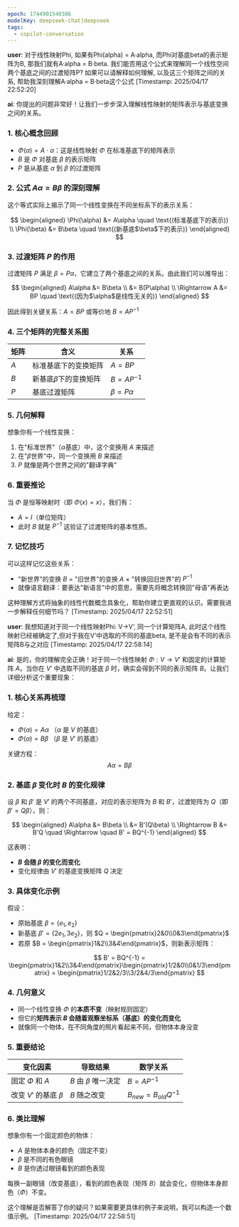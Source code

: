 ```yaml
---
epoch: 1744901540386
modelKey: deepseek-chat|deepseek
tags:
  - copilot-conversation
---
```


**user**: 对于线性映射Phi, 如果有Phi(alpha) = A·alpha, 而Phi对基底beta的表示矩阵为B, 那我们就有A·alpha = B·beta. 我们能否用这个公式来理解同一个线性空间两个基底之间的过渡矩阵P? 如果可以请解释如何理解, 以及这三个矩阵之间的关系, 帮助我深刻理解A·alpha = B·beta这个公式
[Timestamp: 2025/04/17 22:52:20]

**ai**: 你提出的问题非常好！让我们一步步深入理解线性映射的矩阵表示与基底变换之间的关系。

### 1. 核心概念回顾
- $\Phi(\alpha) = A \cdot \alpha$：这是线性映射 $\Phi$ 在标准基底下的矩阵表示
- $B$ 是 $\Phi$ 对基底 $\beta$ 的表示矩阵
- $P$ 是从基底 $\alpha$ 到 $\beta$ 的过渡矩阵

### 2. 公式 $A\alpha = B\beta$ 的深刻理解
这个等式实际上揭示了同一个线性变换在不同坐标系下的表示关系：

$$
\begin{aligned}
\Phi(\alpha) &= A\alpha \quad \text{(标准基底下的表示)} \\
\Phi(\beta) &= B\beta \quad \text{(新基底$\beta$下的表示)}
\end{aligned}
$$

### 3. 过渡矩阵 $P$ 的作用
过渡矩阵 $P$ 满足 $\beta = P\alpha$，它建立了两个基底之间的关系。由此我们可以推导出：

$$
\begin{aligned}
A\alpha &= B\beta \\
&= B(P\alpha) \\
\Rightarrow A &= BP \quad \text{(因为$\alpha$是线性无关的)}
\end{aligned}
$$

因此得到关键关系：$A = BP$ 或等价地 $B = AP^{-1}$

### 4. 三个矩阵的完整关系图
| 矩阵 | 含义 | 关系 |
|------|------|------|
| $A$ | 标准基底下的变换矩阵 | $A = BP$ |
| $B$ | 新基底$\beta$下的变换矩阵 | $B = AP^{-1}$ |
| $P$ | 基底过渡矩阵 | $\beta = P\alpha$ |

### 5. 几何解释
想象你有一个线性变换：
1. 在"标准世界"（$\alpha$基底）中，这个变换用 $A$ 来描述
2. 在"$\beta$世界"中，同一个变换用 $B$ 来描述
3. $P$ 就像是两个世界之间的"翻译字典"

### 6. 重要推论
当 $\Phi$ 是恒等映射时（即 $\Phi(x)=x$），我们有：
- $A = I$（单位矩阵）
- 此时 $B$ 就是 $P^{-1}$
这验证了过渡矩阵的基本性质。

### 7. 记忆技巧
可以这样记忆这些关系：
- "新世界"的变换 $B$ = "旧世界"的变换 $A$ × "转换回旧世界"的 $P^{-1}$
- 就像语言翻译：要表达"新语言"中的意思，需要先将概念转换回"母语"再表达

这种理解方式将抽象的线性代数概念具象化，帮助你建立更直观的认识。需要我进一步解释任何细节吗？
[Timestamp: 2025/04/17 22:52:51]

**user**: 我想知道对于同一个线性映射Phi: V->V‘, 同一个计算矩阵A, 此时这个线性映射已经被确定了,但对于我在V’中选取的不同的基底beta, 是不是会有不同的表示矩阵B与之对应 
[Timestamp: 2025/04/17 22:58:14]

**ai**: 是的，你的理解完全正确！对于同一个线性映射 $\Phi: V \rightarrow V'$ 和固定的计算矩阵 $A$，当你在 $V'$ 中选取不同的基底 $\beta$ 时，确实会得到不同的表示矩阵 $B$。让我们详细分析这个重要现象：

### 1. 核心关系再梳理
给定：
- $\Phi(\alpha) = A\alpha$ （$\alpha$ 是 $V$ 的基底）
- $\Phi(\alpha) = B\beta$ （$\beta$ 是 $V'$ 的基底）

关键方程：
$$ A\alpha = B\beta $$

### 2. 基底 $\beta$ 变化时 $B$ 的变化规律
设 $\beta$ 和 $\beta'$ 是 $V'$ 的两个不同基底，对应的表示矩阵为 $B$ 和 $B'$，过渡矩阵为 $Q$（即 $\beta' = Q\beta$），则：

$$
\begin{aligned}
A\alpha &= B\beta \\
&= B'(Q\beta) \\
\Rightarrow B &= B'Q \quad \Rightarrow \quad B' = BQ^{-1}
\end{aligned}
$$

这表明：
- **$B$ 会随 $\beta$ 的变化而变化**
- 变化规律由 $V'$ 的基底变换矩阵 $Q$ 决定

### 3. 具体变化示例
假设：
- 原始基底 $\beta = \{e_1,e_2\}$
- 新基底 $\beta' = \{2e_1, 3e_2\}$，则 $Q = \begin{pmatrix}2&0\\0&3\end{pmatrix}$
- 若原 $B = \begin{pmatrix}1&2\\3&4\end{pmatrix}$，则新表示矩阵：

$$ B' = BQ^{-1} = \begin{pmatrix}1&2\\3&4\end{pmatrix}\begin{pmatrix}1/2&0\\0&1/3\end{pmatrix} = \begin{pmatrix}1/2&2/3\\3/2&4/3\end{pmatrix} $$

### 4. 几何意义
- 同一个线性变换 $\Phi$ 的**本质不变**（映射规则固定）
- 但它的**矩阵表示 $B$ 会随着观察坐标系（基底）的变化而变化**
- 就像同一个物体，在不同角度的照片看起来不同，但物体本身没变

### 5. 重要结论
| 变化因素 | 导致结果 | 数学关系 |
|---------|---------|---------|
| 固定 $\Phi$ 和 $A$ | $B$ 由 $\beta$ 唯一决定 | $B = A P^{-1}$ |
| 改变 $V'$ 的基底 $\beta$ | $B$ 随之改变 | $B_{new} = B_{old} Q^{-1}$ |

### 6. 类比理解
想象你有一个固定颜色的物体：
- $A$ 是物体本身的颜色（固定不变）
- $\beta$ 是不同的有色眼镜
- $B$ 是你透过眼镜看到的颜色表现

每换一副眼镜（改变基底），看到的颜色表现（矩阵 $B$）就会变化，但物体本身颜色（$\Phi$）不变。

这个理解是否解答了你的疑问？如果需要更具体的例子来说明，我可以构造一个数值示例。
[Timestamp: 2025/04/17 22:58:51]